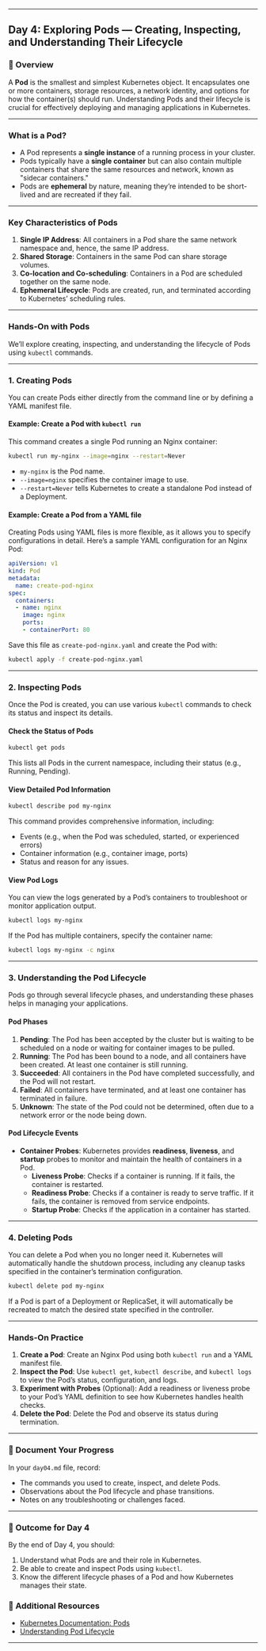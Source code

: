﻿---

## Day 4: Exploring Pods — Creating, Inspecting, and Understanding Their Lifecycle

### 📘 Overview

A **Pod** is the smallest and simplest Kubernetes object. It encapsulates one or more containers, storage resources, a network identity, and options for how the container(s) should run. Understanding Pods and their lifecycle is crucial for effectively deploying and managing applications in Kubernetes.

---

### What is a Pod?

- A Pod represents a **single instance** of a running process in your cluster.
- Pods typically have a **single container** but can also contain multiple containers that share the same resources and network, known as "sidecar containers."
- Pods are **ephemeral** by nature, meaning they’re intended to be short-lived and are recreated if they fail.

---

### Key Characteristics of Pods

1. **Single IP Address**: All containers in a Pod share the same network namespace and, hence, the same IP address.
2. **Shared Storage**: Containers in the same Pod can share storage volumes.
3. **Co-location and Co-scheduling**: Containers in a Pod are scheduled together on the same node.
4. **Ephemeral Lifecycle**: Pods are created, run, and terminated according to Kubernetes’ scheduling rules.

---

### Hands-On with Pods

We’ll explore creating, inspecting, and understanding the lifecycle of Pods using `kubectl` commands.

---

### 1. Creating Pods

You can create Pods either directly from the command line or by defining a YAML manifest file.

#### Example: Create a Pod with `kubectl run`

This command creates a single Pod running an Nginx container:
```bash
kubectl run my-nginx --image=nginx --restart=Never
```

- `my-nginx` is the Pod name.
- `--image=nginx` specifies the container image to use.
- `--restart=Never` tells Kubernetes to create a standalone Pod instead of a Deployment.

#### Example: Create a Pod from a YAML file

Creating Pods using YAML files is more flexible, as it allows you to specify configurations in detail. Here’s a sample YAML configuration for an Nginx Pod:

```yaml
apiVersion: v1
kind: Pod
metadata:
  name: create-pod-nginx
spec:
  containers:
  - name: nginx
    image: nginx
    ports:
    - containerPort: 80
```

Save this file as `create-pod-nginx.yaml` and create the Pod with:

```bash
kubectl apply -f create-pod-nginx.yaml
```

---

### 2. Inspecting Pods

Once the Pod is created, you can use various `kubectl` commands to check its status and inspect its details.

#### Check the Status of Pods
```bash
kubectl get pods
```

This lists all Pods in the current namespace, including their status (e.g., Running, Pending).

#### View Detailed Pod Information
```bash
kubectl describe pod my-nginx
```

This command provides comprehensive information, including:
- Events (e.g., when the Pod was scheduled, started, or experienced errors)
- Container information (e.g., container image, ports)
- Status and reason for any issues.

#### View Pod Logs
You can view the logs generated by a Pod’s containers to troubleshoot or monitor application output.

```bash
kubectl logs my-nginx
```

If the Pod has multiple containers, specify the container name:
```bash
kubectl logs my-nginx -c nginx
```

---

### 3. Understanding the Pod Lifecycle

Pods go through several lifecycle phases, and understanding these phases helps in managing your applications.

#### Pod Phases
1. **Pending**: The Pod has been accepted by the cluster but is waiting to be scheduled on a node or waiting for container images to be pulled.
2. **Running**: The Pod has been bound to a node, and all containers have been created. At least one container is still running.
3. **Succeeded**: All containers in the Pod have completed successfully, and the Pod will not restart.
4. **Failed**: All containers have terminated, and at least one container has terminated in failure.
5. **Unknown**: The state of the Pod could not be determined, often due to a network error or the node being down.

#### Pod Lifecycle Events
- **Container Probes**: Kubernetes provides **readiness**, **liveness**, and **startup** probes to monitor and maintain the health of containers in a Pod.
  - **Liveness Probe**: Checks if a container is running. If it fails, the container is restarted.
  - **Readiness Probe**: Checks if a container is ready to serve traffic. If it fails, the container is removed from service endpoints.
  - **Startup Probe**: Checks if the application in a container has started.

---

### 4. Deleting Pods

You can delete a Pod when you no longer need it. Kubernetes will automatically handle the shutdown process, including any cleanup tasks specified in the container’s termination configuration.

```bash
kubectl delete pod my-nginx
```

If a Pod is part of a Deployment or ReplicaSet, it will automatically be recreated to match the desired state specified in the controller.

---

### Hands-On Practice

1. **Create a Pod**: Create an Nginx Pod using both `kubectl run` and a YAML manifest file.
2. **Inspect the Pod**: Use `kubectl get`, `kubectl describe`, and `kubectl logs` to view the Pod’s status, configuration, and logs.
3. **Experiment with Probes** (Optional): Add a readiness or liveness probe to your Pod’s YAML definition to see how Kubernetes handles health checks.
4. **Delete the Pod**: Delete the Pod and observe its status during termination.

---

### 📝 Document Your Progress

In your `day04.md` file, record:
- The commands you used to create, inspect, and delete Pods.
- Observations about the Pod lifecycle and phase transitions.
- Notes on any troubleshooting or challenges faced.

---

### 🎯 Outcome for Day 4

By the end of Day 4, you should:
1. Understand what Pods are and their role in Kubernetes.
2. Be able to create and inspect Pods using `kubectl`.
3. Know the different lifecycle phases of a Pod and how Kubernetes manages their state.

### 🔗 Additional Resources

- [Kubernetes Documentation: Pods](https://kubernetes.io/docs/concepts/workloads/pods/)
- [Understanding Pod Lifecycle](https://kubernetes.io/docs/concepts/workloads/pods/pod-lifecycle/)

---


